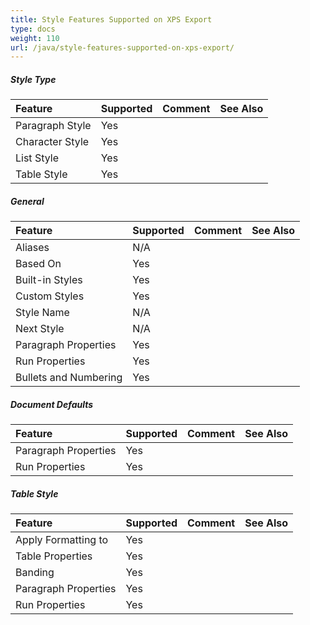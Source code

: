 ```yaml
---
title: Style Features Supported on XPS Export
type: docs
weight: 110
url: /java/style-features-supported-on-xps-export/
---
```


##### **Style Type**

|**Feature**|**Supported**|**Comment**|**See Also**|
| :- | :- | :- | :- |
|Paragraph Style |Yes | | |
|Character Style |Yes | | |
|List Style |Yes | | |
|Table Style |Yes | | |
##### **General**

|**Feature**|**Supported**|**Comment**|**See Also**|
| :- | :- | :- | :- |
|Aliases |N/A | | |
|Based On |Yes | | |
|Built-in Styles |Yes | | |
|Custom Styles |Yes | | |
|Style Name |N/A | | |
|Next Style |N/A | | |
|Paragraph Properties |Yes | | |
|Run Properties |Yes | | |
|Bullets and Numbering |Yes | | |
##### **Document Defaults**

|**Feature**|**Supported**|**Comment**|**See Also**|
| :- | :- | :- | :- |
|Paragraph Properties |Yes | | |
|Run Properties |Yes | | |
##### **Table Style**

|**Feature**|**Supported**|**Comment**|**See Also**|
| :- | :- | :- | :- |
|Apply Formatting to |Yes | | |
|Table Properties |Yes | | |
|Banding |Yes | | |
|Paragraph Properties |Yes | | |
|Run Properties |Yes | | |

